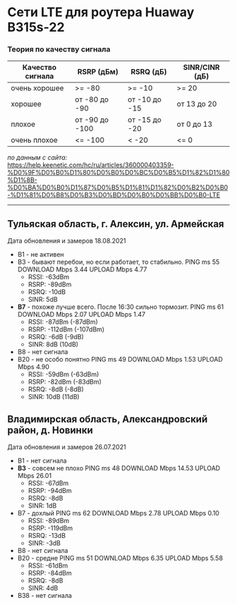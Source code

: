 # Сети LTE для роутера Huaway B315s-22

### Теория по качеству сигнала

|Качество сигнала	|RSRP (дБм)		|RSRQ (дБ)		|SINR/CINR (дБ)|
|-------------------|---------------|---------------|--------------|
|очень хорошее		|>= -80			|>= -10			|>= 20         |
|хорошее			|от -80 до -90	|от -10 до -15	|от 13 до 20   |
|плохое				|от -90 до -100	|от -15 до -20	|от 0 до 13    |
|очень плохое		|<= -100		|< -20			|<= 0          |
*по данным с сайта:* https://help.keenetic.com/hc/ru/articles/360000403359-%D0%9F%D0%B0%D1%80%D0%B0%D0%BC%D0%B5%D1%82%D1%80%D1%8B-%D0%BA%D0%B0%D1%87%D0%B5%D1%81%D1%82%D0%B2%D0%B0-%D1%81%D0%B8%D0%B3%D0%BD%D0%B0%D0%BB%D0%B0-LTE


---

## Тульяская область, г. Алексин, ул. Армейская

Дата обновления и замеров 18.08.2021

* В1 - не активен
* В3 - бывают перебои, но если работает, то стабильно. PING ms 55 DOWNLOAD Mbps 3.44 UPLOAD Mbps 4.77
	* RSSI: -63dBm
	* RSRP: -89dBm
	* RSRQ: -10dB
	* SINR: 5dB
* **В7** - похоже лучше всего. После 16:30 сильно тормозит. PING ms 61 DOWNLOAD Mbps 2.07 UPLOAD Mbps 1.47
	* RSSI: -87dBm (-87dBm)
	* RSRP: -112dBm (-107dBm)
	* RSRQ: -6dB (-9dB)
	* SINR: 8dB (10dB)
* В8 - нет сигнала
* В20 - не особо понятно PING ms 49 DOWNLOAD Mbps 1.53 UPLOAD Mbps 4.90
	* RSSI: -59dBm (-63dBm)
	* RSRP: -82dBm (-83dBm)
	* RSRQ: -8dB (-8dB)
	* SINR: 10dB (11dB)





## Владимирская область, Александровский район, д. Новинки

Дата обновления и замеров 26.07.2021

* В1 - нет сигнала
* **В3** - совсем не плохо PING ms 48 DOWNLOAD Mbps 14.53 UPLOAD Mbps 26.01
	* RSSI: -67dBm
	* RSRP: -94dBm
	* RSRQ: -8dB
	* SINR: 1dB
* В7 - дохлый PING ms 62 DOWNLOAD Mbps 2.78 UPLOAD Mbps 0.10
	* RSSI: -89dBm
	* RSRP: -119dBm
	* RSRQ: -13dB
	* SINR: -3dB
* В8 - нет сигнала
* В20 - средне PING ms 51 DOWNLOAD Mbps 6.35 UPLOAD Mbps 5.58
	* RSSI: -61dBm
	* RSRP: -84dBm
	* RSRQ: -8dB
	* SINR: 4dB
* В38 - нет сигнала
